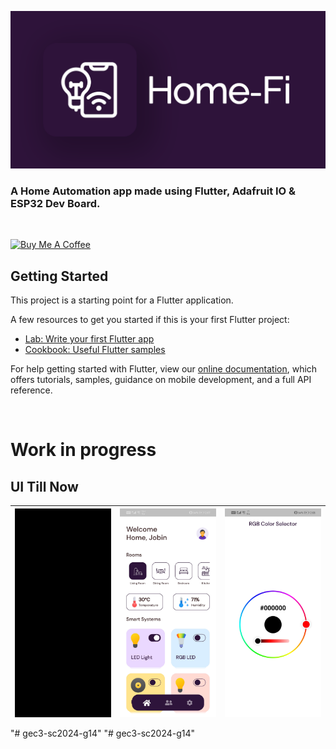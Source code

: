 <p align="center">
<img src="assets/readmeFiles/Home-Fi.png" width=700>
</p>

### A Home Automation app made using Flutter, Adafruit IO & ESP32 Dev Board.

<br>

<a href="https://www.buymeacoffee.com/jobinbiju234" target="_blank"><img src="https://cdn.buymeacoffee.com/buttons/v2/default-yellow.png" height="50px" alt="Buy Me A Coffee"></a>

## Getting Started

This project is a starting point for a Flutter application.

A few resources to get you started if this is your first Flutter project:

- [Lab: Write your first Flutter app](https://flutter.dev/docs/get-started/codelab)
- [Cookbook: Useful Flutter samples](https://flutter.dev/docs/cookbook)

For help getting started with Flutter, view our
[online documentation](https://flutter.dev/docs), which offers tutorials,
samples, guidance on mobile development, and a full API reference.

<br>

# Work in progress

## UI Till Now

| <img align="left" alt="Splash Screen" src="assets/readmeFiles/1_Splash.gif" width="240px" /> | <img align="left" alt="Welcome Screen" src="assets/readmeFiles/2_Dash.jpg" width="240px" /> | <img align="left" alt="Welcome Screen" src="assets/readmeFiles/3_RGB.jpg" width="240px" /> |
| -------------------------------------------------------------------------------------------- | ------------------------------------------------------------------------------------------- | ------------------------------------------------------------------------------------------ |
"# gec3-sc2024-g14" 
"# gec3-sc2024-g14" 
